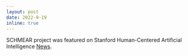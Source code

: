 ```yaml
---
layout: post
date: 2022-9-19
inline: true
---
```


SCHMEAR project was featured on Stanford Human-Centered Artificial Intelligence [News](https://hai.stanford.edu/news/using-satellite-images-scholars-develop-model-quantify-buildings-energy-use).
